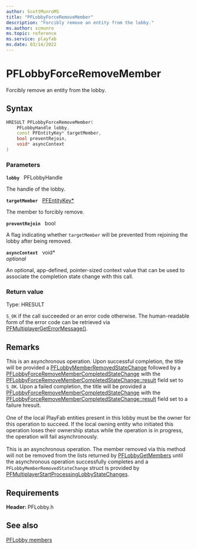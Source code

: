 ```yaml
---
author: ScottMunroMS
title: "PFLobbyForceRemoveMember"
description: "Forcibly remove an entity from the lobby."
ms.author: scmunro
ms.topic: reference
ms.service: playfab
ms.date: 03/14/2022
---
```


# PFLobbyForceRemoveMember  

Forcibly remove an entity from the lobby.  

## Syntax  
  
```cpp
HRESULT PFLobbyForceRemoveMember(  
    PFLobbyHandle lobby,  
    const PFEntityKey* targetMember,  
    bool preventRejoin,  
    void* asyncContext  
)  
```  
  
### Parameters  
  
**`lobby`** &nbsp; PFLobbyHandle  
  
The handle of the lobby.  
  
**`targetMember`** &nbsp; [PFEntityKey*](../../pfmultiplayer/pfentitykey_clientsdk.md)  
  
The member to forcibly remove.  
  
**`preventRejoin`** &nbsp; bool  
  
A flag indicating whether `targetMember` will be prevented from rejoining the lobby after being removed.  
  
**`asyncContext`** &nbsp; void*  
*optional*  
  
An optional, app-defined, pointer-sized context value that can be used to associate the completion state change with this call.  
  
  
### Return value
Type: HRESULT
  
```S_OK``` if the call succeeded or an error code otherwise. The human-readable form of the error code can be retrieved via [PFMultiplayerGetErrorMessage()](../../pfmultiplayer/functions/pfmultiplayergeterrormessage.md).
  
## Remarks  
  
This is an asynchronous operation. Upon successful completion, the title will be provided a [PFLobbyMemberRemovedStateChange](../structs/pflobbymemberremovedstatechange.md) followed by a [PFLobbyForceRemoveMemberCompletedStateChange](../structs/pflobbyforceremovemembercompletedstatechange.md) with the [PFLobbyForceRemoveMemberCompletedStateChange::result](../structs/pflobbyforceremovemembercompletedstatechange.md) field set to ```S_OK```. Upon a failed completion, the title will be provided a [PFLobbyForceRemoveMemberCompletedStateChange](../structs/pflobbyforceremovemembercompletedstatechange.md) with the [PFLobbyForceRemoveMemberCompletedStateChange::result](../structs/pflobbyforceremovemembercompletedstatechange.md) field set to a failure hresult. <br /><br /> One of the local PlayFab entities present in this lobby must be the owner for this operation to succeed. If the local owning entity who initiated this operation loses their ownership status while the operation is in progress, the operation will fail asynchronously.   <br /><br /> This is an asynchronous operation. The member removed via this method will not be removed from the lists returned by [PFLobbyGetMembers](pflobbygetmembers.md) until the asynchronous operation successfully completes and a ```PFLobbyMemberRemovedStateChange``` struct is provided by [PFMultiplayerStartProcessingLobbyStateChanges](pfmultiplayerstartprocessinglobbystatechanges.md).
  
## Requirements  
  
**Header:** PFLobby.h
  
## See also  
[PFLobby members](../pflobby_members.md)  

  
  

